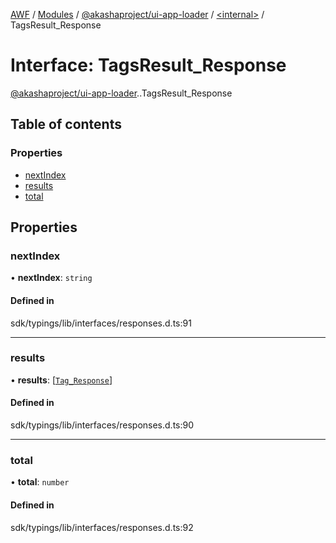 [AWF](../README.md) / [Modules](../modules.md) / [@akashaproject/ui-app-loader](../modules/akashaproject_ui_app_loader.md) / [<internal\>](../modules/akashaproject_ui_app_loader._internal_.md) / TagsResult\_Response

# Interface: TagsResult\_Response

[@akashaproject/ui-app-loader](../modules/akashaproject_ui_app_loader.md).[<internal>](../modules/akashaproject_ui_app_loader._internal_.md).TagsResult_Response

## Table of contents

### Properties

- [nextIndex](akashaproject_ui_app_loader._internal_.TagsResult_Response.md#nextindex)
- [results](akashaproject_ui_app_loader._internal_.TagsResult_Response.md#results)
- [total](akashaproject_ui_app_loader._internal_.TagsResult_Response.md#total)

## Properties

### nextIndex

• **nextIndex**: `string`

#### Defined in

sdk/typings/lib/interfaces/responses.d.ts:91

___

### results

• **results**: [[`Tag_Response`](akashaproject_ui_app_loader._internal_.Tag_Response.md)]

#### Defined in

sdk/typings/lib/interfaces/responses.d.ts:90

___

### total

• **total**: `number`

#### Defined in

sdk/typings/lib/interfaces/responses.d.ts:92
